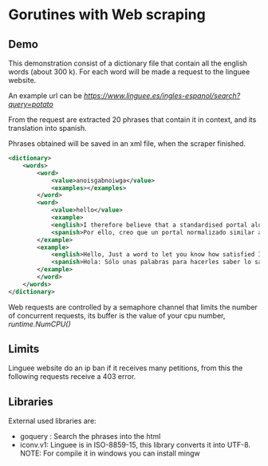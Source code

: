 # Gorutines with Web scraping

## Demo

This demonstration consist of a dictionary file that contain all the english words (about 300 k). For each word will be made a request to the linguee website.

An example url can be *https://www.linguee.es/ingles-espanol/search?query=potato*

From the request are extracted 20 phrases that contain it in context, and its translation into spanish.

Phrases obtained will be saved in an xml file, when the scraper finished.

```Xml file
<dictionary>
    <words>
        <word>
            <value>anoisgabnoiwga</value>
            <examples></examples>
        </word>
        <word>
            <value>hello</value>
            <example>
            <english>I therefore believe that a standardised portal along amazon lines -  partly, but not exclusively, computer-driven and greeting  people with the words, Hello, you are now at our Brussels premises. </english>
            <spanish>Por ello, creo que un portal normalizado similar a amazon -que funcione en parte, pero no  exclusivamente, por ordenador y que salude a las  personas con las palabras «Hola, te encuentras en nuestras oficinas de Bruselas. </spanish>
        </example>
        <example>
            <english>Hello, Just a word to let you know how satisfied I am with my internet banking account. </english>
            <spanish>Hola: Sólo unas palabras para hacerles saber lo satisfecho que estoy con mi cuenta en la banca por internet. </spanish>
        </example>
        </word>
    </words>
</dictionary>
```

Web requests are controlled by a semaphore channel that limits the number of concurrent requests, its buffer is the value of your cpu number, *runtime.NumCPU()*

## Limits

Linguee website do an ip ban if it receives many petitions, from this the following requests receive a 403 error.

## Libraries

External used libraries are:

- goquery : Search the phrases into the html
- iconv.v1: Linguee is in ISO-8859-15, this library converts it into UTF-8. NOTE: For compile it in windows you can install mingw